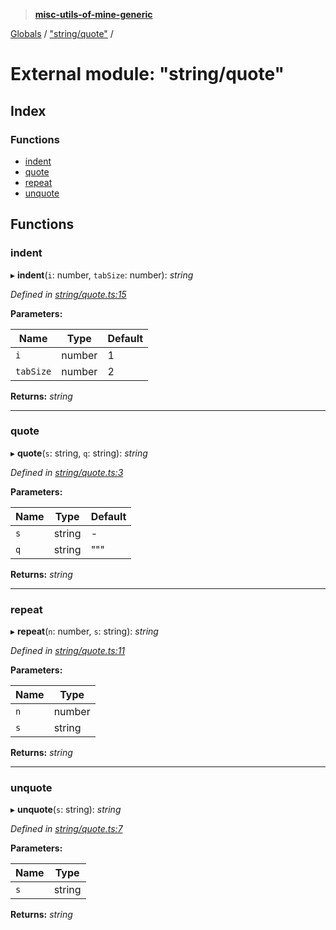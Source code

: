 > **[misc-utils-of-mine-generic](../README.md)**

[Globals](../globals.md) / ["string/quote"](_string_quote_.md) /

# External module: "string/quote"

## Index

### Functions

* [indent](_string_quote_.md#indent)
* [quote](_string_quote_.md#quote)
* [repeat](_string_quote_.md#repeat)
* [unquote](_string_quote_.md#unquote)

## Functions

###  indent

▸ **indent**(`i`: number, `tabSize`: number): *string*

*Defined in [string/quote.ts:15](https://github.com/cancerberoSgx/misc-utils-of-mine/blob/ca10768/misc-utils-of-mine-generic/src/string/quote.ts#L15)*

**Parameters:**

Name | Type | Default |
------ | ------ | ------ |
`i` | number | 1 |
`tabSize` | number | 2 |

**Returns:** *string*

___

###  quote

▸ **quote**(`s`: string, `q`: string): *string*

*Defined in [string/quote.ts:3](https://github.com/cancerberoSgx/misc-utils-of-mine/blob/ca10768/misc-utils-of-mine-generic/src/string/quote.ts#L3)*

**Parameters:**

Name | Type | Default |
------ | ------ | ------ |
`s` | string | - |
`q` | string | """ |

**Returns:** *string*

___

###  repeat

▸ **repeat**(`n`: number, `s`: string): *string*

*Defined in [string/quote.ts:11](https://github.com/cancerberoSgx/misc-utils-of-mine/blob/ca10768/misc-utils-of-mine-generic/src/string/quote.ts#L11)*

**Parameters:**

Name | Type |
------ | ------ |
`n` | number |
`s` | string |

**Returns:** *string*

___

###  unquote

▸ **unquote**(`s`: string): *string*

*Defined in [string/quote.ts:7](https://github.com/cancerberoSgx/misc-utils-of-mine/blob/ca10768/misc-utils-of-mine-generic/src/string/quote.ts#L7)*

**Parameters:**

Name | Type |
------ | ------ |
`s` | string |

**Returns:** *string*